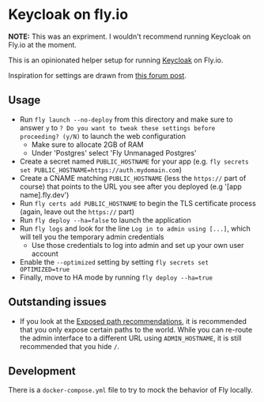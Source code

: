 # Keycloak on fly.io

**NOTE:** This was an expriment. I wouldn't recommend running Keycloak on Fly.io at the moment.

This is an opinionated helper setup for running [Keycloak](https://www.keycloak.org/) on Fly.io.

Inspiration for settings are drawn from [this forum post](https://community.fly.io/t/run-keycloak-with-fly/5454/17).

## Usage

* Run `fly launch --no-deploy` from this directory and make sure to answer `y` to `? Do you want to tweak these settings before proceeding? (y/N)` to launch the web configuration
  * Make sure to allocate 2GB of RAM
  * Under 'Postgres' select 'Fly Unmanaged Postgres'
* Create a secret named `PUBLIC_HOSTNAME` for your app (e.g. `fly secrets set PUBLIC_HOSTNAME=https://auth.mydomain.com`)
* Create a CNAME matching `PUBLIC_HOSTNAME` (less the `https://` part of course)  that points to the URL you see after you deployed (e.g '[app name].fly.dev')
* Run `fly certs add PUBLIC_HOSTNAME` to begin the TLS certificate process (again, leave out the `https://` part)
* Run `fly deploy --ha=false` to launch the application
* Run `fly logs` and look for the line `Log in to admin using [...]`, which will tell you the temporary admin credentials
  * Use those credentials to log into admin and set up your own user account
* Enable the `--optimized` setting by setting `fly secrets set OPTIMIZED=true`
* Finally, move to HA mode by running `fly deploy --ha=true`

## Outstanding issues

* If you look at the [Exposed path recommendations](https://www.keycloak.org/server/reverseproxy#_exposed_path_recommendations), it is recommended that you only expose certain paths to the world. While you can re-route the admin interface to a different URL using `ADMIN_HOSTNAME`, it is still recommended that you hide `/`.

## Development

There is a `docker-compose.yml` file to try to mock the behavior of Fly locally.

